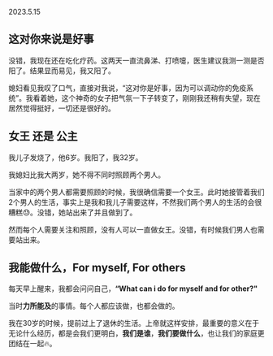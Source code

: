 2023.5.15

## 这对你来说是好事


没错，我现在还在吃化疗药。这两天一直流鼻涕、打喷嚏，医生建议我测一测是否阳了。结果显而易见，我又阳了。

媳妇看见我叹了口气，直接对我说，“这对你是好事，因为可以调动你的免疫系统”。我看着她，这个神奇的女子把气氛一下子转变了，刚刚我还稍有失望，现在居然觉得挺好，一切还是很好的。


## 女王 还是 公主

我儿子发烧了，他6岁。我阳了，我32岁。

我媳妇比我大两岁，她不得不同时照顾两个男人。

当家中的两个男人都需要照顾的时候，我很确信需要一个女王。此时她接管着我们2个男人的生活，事实上是我和我儿子需要这样，不然我们两个男人的生活的会很糟糕😓。没错，她站出来了并且做到了。

然而每个人需要关注和照顾，没有人可以一直做女王。没错，有时候我们男人也需要站出来。


## 我能做什么，For myself, For others

每天早上醒来，我都会问问自己，**“What can i do for myself and for other?"**

当时**力所能及**的事情。每个人都应该做，也都会做的。

我在30岁的时候，提前过上了退休的生活。上帝就这样安排，最重要的意义在于无论什么经历，都是会我们更明白，**我们是谁**，**我们要做什么**，也让我们的家庭更团结在一起🔥。
